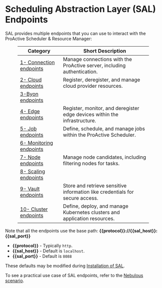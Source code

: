 # Scheduling Abstraction Layer (SAL) Endpoints

SAL provides multiple endpoints that you can use to interact with the ProActive Scheduler &amp; Resource Manager:

<figure class="table op-uc-figure_align-center op-uc-figure">
    <table class="op-uc-table">
        <thead class="op-uc-table--head">
            <tr class="op-uc-table--row">
                <th class="op-uc-p op-uc-table--cell op-uc-table--cell_head">Category</th>
                <th class="op-uc-p op-uc-table--cell op-uc-table--cell_head">Short Description</th>
            </tr>
        </thead>
        <tbody>
            <tr class="op-uc-table--row">
                <td class="op-uc-p op-uc-table--cell">
                    <a class="op-uc-link" href="https://github.com/ow2-proactive/scheduling-abstraction-layer/blob/master/endpoints/1-connection-endpoints.md">1- Connection endpoints</a>
                </td>
                <td class="op-uc-p op-uc-table--cell">Manage connections with the ProActive server, including authentication.</td>
            </tr>
            <tr class="op-uc-table--row">
                <td class="op-uc-p op-uc-table--cell">
                    <a class="op-uc-link" href="https://github.com/ow2-proactive/scheduling-abstraction-layer/blob/master/endpoints/2-cloud-endpoints.md">2- Cloud endpoints</a>
                </td>
                <td class="op-uc-p op-uc-table--cell">Register, deregister, and manage cloud provider resources.</td>
            </tr>
            <tr class="op-uc-table--row">
                <td class="op-uc-p op-uc-table--cell">
                    <a class="op-uc-link" href="https://github.com/ow2-proactive/scheduling-abstraction-layer/blob/master/endpoints/3-byon-endpoints.md">3-Byon endpoints</a>
                </td>
                <td class="op-uc-p op-uc-table--cell"></td>
            </tr>
            <tr class="op-uc-table--row">
                <td class="op-uc-p op-uc-table--cell">
                    <a class="op-uc-link" href="https://github.com/ow2-proactive/scheduling-abstraction-layer/blob/master/endpoints/4-edge-endpoints.md">4- Edge endpoints</a>
                </td>
                <td class="op-uc-p op-uc-table--cell">	Register, monitor, and deregister edge devices within the infrastructure.</td>
            </tr>
            <tr class="op-uc-table--row">
                <td class="op-uc-p op-uc-table--cell">
                    <a class="op-uc-link" href="https://github.com/ow2-proactive/scheduling-abstraction-layer/blob/master/endpoints/5-job-endpoints.md">5- Job endpoints</a>
                </td>
                <td class="op-uc-p op-uc-table--cell">	Define, schedule, and manage jobs within the ProActive Scheduler.</td>
            </tr>
            <tr class="op-uc-table--row">
                <td class="op-uc-p op-uc-table--cell">
                    <a class="op-uc-link" href="https://github.com/ow2-proactive/scheduling-abstraction-layer/blob/master/endpoints/6-monitoring-endpoints.md">6- Monitoring endpoints</a>
                </td>
                <td class="op-uc-p op-uc-table--cell"></td>
            </tr>
            <tr class="op-uc-table--row">
                <td class="op-uc-p op-uc-table--cell">
                    <a class="op-uc-link" href="https://github.com/ow2-proactive/scheduling-abstraction-layer/blob/master/endpoints/7-node-endpoints.md">7- Node endpoints</a>
                </td>
                <td class="op-uc-p op-uc-table--cell">Manage node candidates, including filtering nodes for tasks.</td>
            </tr>
            <tr class="op-uc-table--row">
                <td class="op-uc-p op-uc-table--cell">
                    <a class="op-uc-link" href="https://github.com/ow2-proactive/scheduling-abstraction-layer/blob/master/endpoints/8-scaling-endpoints.md">8- Scaling endpoints</a>
                </td>
                <td class="op-uc-p op-uc-table--cell"></td>
            </tr>
            <tr class="op-uc-table--row">
                <td class="op-uc-p op-uc-table--cell">
                    <a class="op-uc-link" href="https://github.com/ow2-proactive/scheduling-abstraction-layer/blob/master/endpoints/9-vault-endpoints">9- Vault endpoints</a>
                </td>
                <td class="op-uc-p op-uc-table--cell">Store and retrieve sensitive information like credentials for secure access.</td>
            </tr>
            <tr class="op-uc-table--row">
                <td class="op-uc-p op-uc-table--cell">
                    <a class="op-uc-link" href="https://github.com/ow2-proactive/scheduling-abstraction-layer/blob/master/endpoints/10-cluster-endpoints.md">10- Cluster endpoints</a>
                </td>
                <td class="op-uc-p op-uc-table--cell">Define, deploy, and manage Kubernetes clusters and application resources.</td>
            </tr>
        </tbody>
    </table>
</figure>

Note that all the endpoints use the base path: **{{protocol}}://{{sal_host}}:{{sal_port}}**

* **{{protocol}}** - Typically `http`.
* **{{sal_host}}** - Default is `localhost`.
* **{{sal_port}}** - Default is `8088`

These defaults may be modified during [Installation of SAL](https://github.com/ow2-proactive/scheduling-abstraction-layer/blob/master/README.md#2-installation).

To see a practical use case of SAL endpoints, refer to the [Nebulous scenario](https://github.com/eu-nebulous/sal/#nebulous-scenario).
